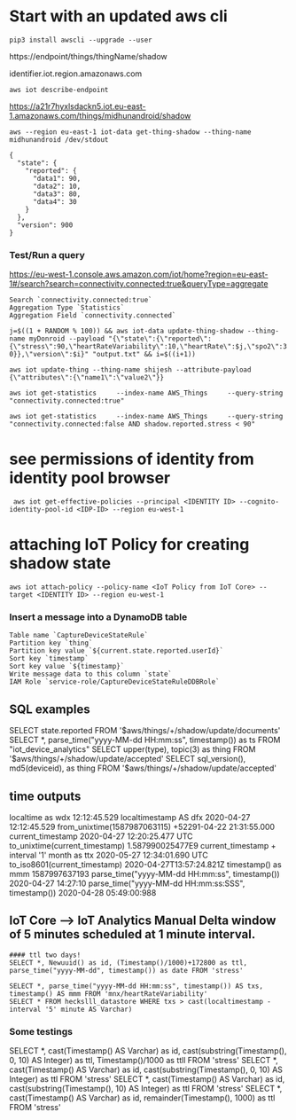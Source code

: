 # Start with an updated aws cli

`pip3 install awscli --upgrade --user`

https://endpoint/things/thingName/shadow

identifier.iot.region.amazonaws.com

`aws iot describe-endpoint`

https://a21r7hyxlsdackn5.iot.eu-east-1.amazonaws.com/things/midhunandroid/shadow


`aws --region eu-east-1 iot-data get-thing-shadow --thing-name midhunandroid /dev/stdout`


    {
      "state": {
        "reported": {
          "data1": 90,
          "data2": 10,
          "data3": 80,
          "data4": 30
        }
      },
      "version": 900
    }


### Test/Run a query 

https://eu-west-1.console.aws.amazon.com/iot/home?region=eu-east-1#/search?search=connectivity.connected:true&queryType=aggregate

    Search `connectivity.connected:true`
    Aggregation Type `Statistics`
    Aggregation Field `connectivity.connected`

  `j=$((1 + RANDOM % 100)) && aws iot-data update-thing-shadow --thing-name myDonroid --payload "{\"state\":{\"reported\":{\"stress\":90,\"heartRateVariability\":10,\"heartRate\":$j,\"spo2\":30}},\"version\":$i}" "output.txt" && i=$((i+1))`

  `aws iot update-thing --thing-name shijesh --attribute-payload {\"attributes\":{\"name1\":\"value2\"}}`

  `aws iot get-statistics     --index-name AWS_Things     --query-string "connectivity.connected:true"`

  `aws iot get-statistics     --index-name AWS_Things     --query-string "connectivity.connected:false AND shadow.reported.stress < 90"`
  
  # see permissions of identity from identity pool browser
  ` aws iot get-effective-policies --principal <IDENTITY ID> --cognito-identity-pool-id <IDP-ID> --region eu-west-1`

  # attaching IoT Policy for creating shadow state
  `aws iot attach-policy --policy-name <IoT Policy from IoT Core> --target <IDENTITY ID> --region eu-west-1`


  
### Insert a message into a DynamoDB table

    Table name `CaptureDeviceStateRule`
    Partition key `thing`
    Partition key value `${current.state.reported.userId}`
    Sort key `timestamp`
    Sort key value `${timestamp}`
    Write message data to this column `state`
    IAM Role `service-role/CaptureDeviceStateRuleDDBRole`


##  SQL examples 
  SELECT state.reported FROM '$aws/things/+/shadow/update/documents' 
  SELECT *, parse_time("yyyy-MM-dd HH:mm:ss", timestamp()) as ts FROM "iot_device_analytics" 
  SELECT upper(type), topic(3) as thing FROM '$aws/things/+/shadow/update/accepted'
  SELECT sql_version(), md5(deviceid),  as thing FROM '$aws/things/+/shadow/update/accepted'

## time outputs

  localtime as wdx                                          12:12:45.529
  localtimestamp AS dfx                                     2020-04-27 12:12:45.529
  from_unixtime(1587987063115)                              +52291-04-22 21:31:55.000
  current_timestamp                                         2020-04-27 12:20:25.477 UTC
  to_unixtime(current_timestamp)                            1.587990025477E9
  current_timestamp + interval '1' month as ttx             2020-05-27 12:34:01.690 UTC
  to_iso8601(current_timestamp)                             2020-04-27T13:57:24.821Z
  timestamp() as mmm                                        1587997637193
  parse_time("yyyy-MM-dd HH:mm:ss", timestamp())            2020-04-27 14:27:10
  parse_time("yyyy-MM-dd HH:mm:ss:SSS", timestamp())        2020-04-28 05:49:00:988


  ## IoT Core --> IoT Analytics Manual Delta window of 5 minutes scheduled at 1 minute interval.
    #### ttl two days!
    SELECT *, Newuuid() as id, (Timestamp()/1000)+172800 as ttl, parse_time("yyyy-MM-dd", timestamp()) as date FROM 'stress' 
    
    SELECT *, parse_time("yyyy-MM-dd HH:mm:ss", timestamp()) AS txs, timestamp() AS mmm FROM 'mnx/heartRateVariability'
    SELECT * FROM heckslll_datastore WHERE txs > cast(localtimestamp - interval '5' minute AS Varchar)

  ### Some testings
  SELECT *, cast(Timestamp() AS Varchar) as id, cast(substring(Timestamp(), 0, 10) AS Integer) as ttl, Timestamp()/1000 as ttll FROM 'stress' 
  SELECT *, cast(Timestamp() AS Varchar) as id, cast(substring(Timestamp(), 0, 10) AS Integer) as ttl FROM 'stress' 
  SELECT *, cast(Timestamp() AS Varchar) as id, cast(substring(Timestamp(), 10) AS Integer) as ttl FROM 'stress' 
  SELECT *,   cast(Timestamp() AS Varchar) as id,   remainder(Timestamp(), 1000) as ttl FROM 'stress'  
